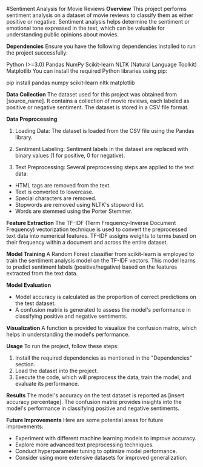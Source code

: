 #Sentiment Analysis for Movie Reviews
**Overview**
This project performs sentiment analysis on a dataset of movie reviews to classify them as either positive or negative. Sentiment analysis helps determine the sentiment or emotional tone expressed in the text, which can be valuable for understanding public opinions about movies.

**Dependencies**
Ensure you have the following dependencies installed to run the project successfully:

Python (>=3.0)
Pandas
NumPy
Scikit-learn
NLTK (Natural Language Toolkit)
Matplotlib
You can install the required Python libraries using pip:

pip install pandas numpy scikit-learn nltk matplotlib

**Data Collection**
The dataset used for this project was obtained from [source_name]. It contains a collection of movie reviews, each labeled as positive or negative sentiment. The dataset is stored in a CSV file format.

**Data Preprocessing**
1. Loading Data: The dataset is loaded from the CSV file using the Pandas library.

2. Sentiment Labeling: Sentiment labels in the dataset are replaced with binary values (1 for positive, 0 for negative).

3. Text Preprocessing: Several preprocessing steps are applied to the text data:

* HTML tags are removed from the text.
* Text is converted to lowercase.
* Special characters are removed.
* Stopwords are removed using NLTK's stopword list.
* Words are stemmed using the Porter Stemmer.

**Feature Extraction**
The TF-IDF (Term Frequency-Inverse Document Frequency) vectorization technique is used to convert the preprocessed text data into numerical features. TF-IDF assigns weights to terms based on their frequency within a document and across the entire dataset.

**Model Training**
A Random Forest classifier from scikit-learn is employed to train the sentiment analysis model on the TF-IDF vectors. This model learns to predict sentiment labels (positive/negative) based on the features extracted from the text data.

**Model Evaluation**
* Model accuracy is calculated as the proportion of correct predictions on the test dataset.
* A confusion matrix is generated to assess the model's performance in classifying positive and negative sentiments.

**Visualization**
A function is provided to visualize the confusion matrix, which helps in understanding the model's performance.

**Usage**
To run the project, follow these steps:

1. Install the required dependencies as mentioned in the "Dependencies" section.
2. Load the dataset into the project.
3. Execute the code, which will preprocess the data, train the model, and evaluate its performance.

**Results**
The model's accuracy on the test dataset is reported as [insert accuracy percentage]. The confusion matrix provides insights into the model's performance in classifying positive and negative sentiments.

**Future Improvements**
Here are some potential areas for future improvements:

* Experiment with different machine learning models to improve accuracy.
* Explore more advanced text preprocessing techniques.
* Conduct hyperparameter tuning to optimize model performance.
* Consider using more extensive datasets for improved generalization.
